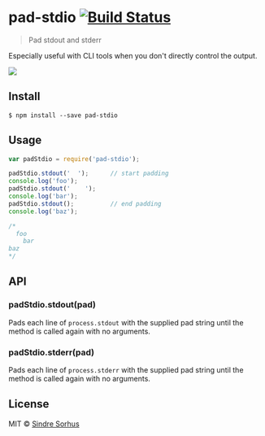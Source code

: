 # pad-stdio [![Build Status](https://travis-ci.org/sindresorhus/pad-stdio.svg?branch=master)](https://travis-ci.org/sindresorhus/pad-stdio)

> Pad stdout and stderr

Especially useful with CLI tools when you don't directly control the output.

![](https://f.cloud.github.com/assets/170270/2420088/0c74e148-ab6a-11e3-9c1e-3ea2b91d24f2.png)


## Install

```
$ npm install --save pad-stdio
```


## Usage

```js
var padStdio = require('pad-stdio');

padStdio.stdout('  ');      // start padding
console.log('foo');
padStdio.stdout('    ');
console.log('bar');
padStdio.stdout();          // end padding
console.log('baz');

/*
  foo
    bar
baz
*/
```

## API

### padStdio.stdout(pad)

Pads each line of `process.stdout` with the supplied pad string until the method is called again with no arguments.

### padStdio.stderr(pad)

Pads each line of `process.stderr` with the supplied pad string until the method is called again with no arguments.


## License

MIT © [Sindre Sorhus](http://sindresorhus.com)
